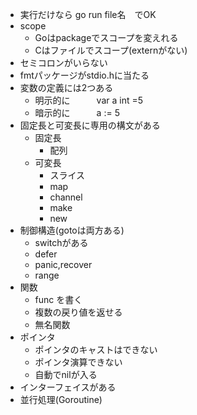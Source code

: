 - 実行だけなら go run file名　でOK
- scope
  - Goはpackageでスコープを変えれる
  - Cはファイルでスコープ(externがない)
- セミコロンがいらない
- fmtパッケージがstdio.hに当たる
- 変数の定義には2つある
  - 明示的に　　　var a int =5
  - 暗示的に　　　a := 5
- 固定長と可変長に専用の構文がある
  - 固定長
    - 配列
  - 可変長
    - スライス
    - map
    - channel
    - make
    - new  
- 制御構造(gotoは両方ある)
  - switchがある
  - defer
  - panic,recover
  - range
- 関数
  - func を書く　　
  - 複数の戻り値を返せる
  - 無名関数　　 
- ポインタ
  - ポインタのキャストはできない
  - ポインタ演算できない
  - 自動でnilが入る
- インターフェイスがある 
- 並行処理(Goroutine)
